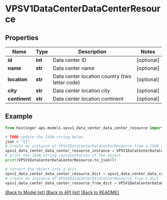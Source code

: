 # VPSV1DataCenterDataCenterResource


## Properties

Name | Type | Description | Notes
------------ | ------------- | ------------- | -------------
**id** | **int** | Data center ID | [optional] 
**name** | **str** | Data center name | [optional] 
**location** | **str** | Data center location country (two letter code) | [optional] 
**city** | **str** | Data center location city | [optional] 
**continent** | **str** | Data center location continent | [optional] 

## Example

```python
from hostinger-api.models.vpsv1_data_center_data_center_resource import VPSV1DataCenterDataCenterResource

# TODO update the JSON string below
json = "{}"
# create an instance of VPSV1DataCenterDataCenterResource from a JSON string
vpsv1_data_center_data_center_resource_instance = VPSV1DataCenterDataCenterResource.from_json(json)
# print the JSON string representation of the object
print(VPSV1DataCenterDataCenterResource.to_json())

# convert the object into a dict
vpsv1_data_center_data_center_resource_dict = vpsv1_data_center_data_center_resource_instance.to_dict()
# create an instance of VPSV1DataCenterDataCenterResource from a dict
vpsv1_data_center_data_center_resource_from_dict = VPSV1DataCenterDataCenterResource.from_dict(vpsv1_data_center_data_center_resource_dict)
```
[[Back to Model list]](../README.md#documentation-for-models) [[Back to API list]](../README.md#documentation-for-api-endpoints) [[Back to README]](../README.md)


